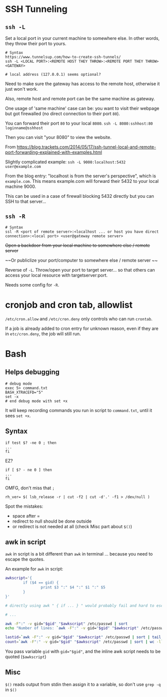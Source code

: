 # SSH Tunneling
## `ssh -L`

Set a local port in your current machine to somewhere else. In other words, they throw their port to yours.

```
# Syntax
https://www.tunnelsup.com/how-to-create-ssh-tunnels/
ssh -L <LOCAL PORT>:<REMOTE HOST THEY THROW>:<REMOTE PORT THEY THROW> <GATEWAY>

# local address (127.0.0.1) seems optional?

```

Need to make sure the gateway has access to the remote host, otherwise it just won't work.

Also, remote host and remote port can be the same machine as gateway.

One usage of 'same machine' case can be: you want to visit their webpage but got firewalled (no direct connection to their port `80`).

You can forward their port `80` to your local `8080`.
`ssh -L 8080:sshhost:80 loginname@sshhost`

Then you can visit "your 8080" to view the website.

From https://blog.trackets.com/2014/05/17/ssh-tunnel-local-and-remote-port-forwarding-explained-with-examples.html

Slightly complicated example: `ssh -L 9000:localhost:5432 user@example.com`

From the blog entry: "localhost is from the server's perspective", which is `example.com`. This means example.com will forward their 5432 to your local machine 9000.

This can be used in a case of firewall blocking 5432 directly but you can SSH to that server...

## `ssh -R`

```
# Syntax
ssl -R <port of remote server>:<localhost ... or host you have direct connection>:<local port> <user@gateway remote server>

```

~~Open a backdoor from your local machine to somewhere else / remote server~~

~~Or publiclize your port/computer to somewhere else / remote server ~~

Reverse of `-L`. Throw/open your port to target server... so that others can access your local resource with targetserver:port.

Needs some config for `-R`.



# cronjob and cron tab, allowlist
`/etc/cron.allow` and `/etc/cron.deny` only controls who can run `crontab`.  

If a job is already added to cron entry for unknown reason, even if they are in `etc/cron.deny`, the job will still run.

# Bash
## Helps debugging 

```
# debug mode
exec 5> command.txt
BASH_XTRACEFD="5"
set -x
# end debug mode with set +x
```

It will keep recording commands you run in script to `command.txt`, until it sees `set +x`.

## Syntax
```
if test $? -ne 0 ; then
...
fi
```

EZ?

```
if [ $? - ne 0 ] then
...
fi 
```
OMFG, don't miss that `;`

`rh_ver= $( lsb_release -r | cut -f2 | cut -d'.' -f1 > /dev/null )`

Spot the mistakes: 
- space after =
- redirect to null should be done outside
- or redirect is not needed at all (check Misc part about `$()`)

## awk in script
`awk` in script is a bit different than `awk` in terminal ... because you need to escape the quotes.

An example for `awk` in script:
```bash
awkscript='{
        if ($4 == gid) {
                print $3 ":" $4 ":" $1 ":" $5
        }
}'

# directly using awk " { if ... } " would probably fail and hard to escape.

# ...

awk -F":" -v gid="$gid" "$awkscript" /etc/passwd | sort
echo "Number of lines: `awk -F":" -v gid="$gid" "$awkscript" /etc/passwd | sort | wc -l` "

lastid=`awk -F":" -v gid="$gid" "$awkscript" /etc/passwd | sort | tail -n 1 | cut -d ':' -f 1`
count=`awk -F":" -v gid="$gid" "$awkscript" /etc/passwd | sort | wc -l`

```

You pass variable `gid` with `gid="$gid"`, and the inline awk script needs to be quoted (`$awkscript`)

## Misc
`$()` reads output from stdin then assign it to a variable, so don't use `grep -q` in `$()`

